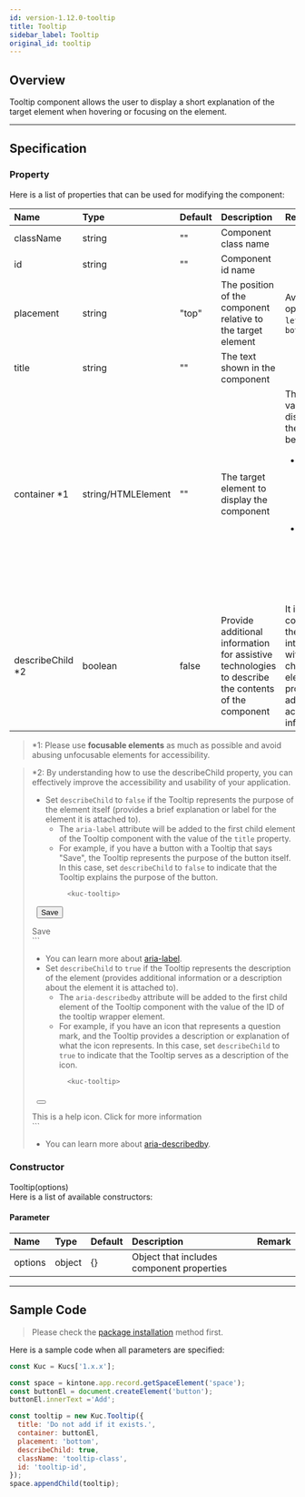 ```yaml
---
id: version-1.12.0-tooltip
title: Tooltip
sidebar_label: Tooltip
original_id: tooltip
---
```


## Overview

Tooltip component allows the user to display a short explanation of the target element when hovering or focusing on the element.

<div class="sample-container" id="tooltip">
  <div id="sample-container__components"></div>
</div>
<script src="/js/samples/desktop/tooltip.js"></script>

---

## Specification

### Property

Here is a list of properties that can be used for modifying the component:

| Name | Type | Default | Description | Remark |
| :--- | :--- | :--- | :--- | :--- |
| className | string | ""  | Component class name | |
| id | string | ""  | Component id name | |
| placement | string | "top"  | The position of the component relative to the target element | Available options: `top`, `left`, `right`, `bottom` |
| title | string | ""  | The text shown in the component | |
| container *1 | string/HTMLElement | "" | The target element to display the component | The `title` value will be displayed in the situation below<ul><li>When the container element is hovered</li><li>When the container element is focused</li></ul> |
| describeChild *2 | boolean | false  | Provide additional information for assistive technologies to describe the contents of the component | It is used to control how the tooltip interacts with the child element and provides additional accessibility information |

> *1: Please use **focusable elements** as much as possible and avoid abusing unfocusable elements for accessibility.

> *2: By understanding how to use the describeChild property, you can effectively improve the accessibility and usability of your application.
> - Set `describeChild` to `false` if the Tooltip represents the purpose of the element itself (provides a brief explanation or label for the element it is attached to).
>   - The `aria-label` attribute will be added to the first child element of the Tooltip component with the value of the `title` property.
>   - For example, if you have a button with a Tooltip that says "Save", the Tooltip represents the purpose of the button itself. In this case, set `describeChild` to `false` to indicate that the Tooltip explains the purpose of the button.
>     ```javascript
>       <kuc-tooltip>
>         <button aria-label='Save'>Save</button>
>         <div id='tooltip-ID'>Save</div>
>       </kuc-tooltip>
>     ```
>    - You can learn more about [aria-label](https://developer.mozilla.org/en-US/docs/Web/Accessibility/ARIA/Attributes/aria-label).
> - Set `describeChild` to `true` if the Tooltip represents the description of the element (provides additional information or a description about the element it is attached to).
>   - The `aria-describedby` attribute will be added to the first child element of the Tooltip component with the value of the ID of the tooltip wrapper element.
>   - For example, if you have an icon that represents a question mark, and the Tooltip provides a description or explanation of what the icon represents. In this case, set `describeChild` to `true` to indicate that the Tooltip serves as a description of the icon.
>     ```javascript
>       <kuc-tooltip>
>         <button aria-describedby='tooltip-ID'>
>           <span class='icon-question-mark'></span>
>         </button>
>         <div id='tooltip-ID'>This is a help icon. Click for more information</div>
>       </kuc-tooltip>
>     ```
>   - You can learn more about [aria-describedby](https://developer.mozilla.org/en-US/docs/Web/Accessibility/ARIA/Attributes/aria-describedby).

### Constructor

Tooltip(options)<br>
Here is a list of available constructors:

#### Parameter
| Name | Type | Default | Description | Remark |
| :--- | :--- | :--- | :--- | :--- |
| options  | object | {} | Object that includes component properties |  |

---

## Sample Code

> Please check the [package installation](../../getting-started/quick-start.md#installation) method first.

Here is a sample code when all parameters are specified:

```javascript
const Kuc = Kucs['1.x.x'];

const space = kintone.app.record.getSpaceElement('space');
const buttonEl = document.createElement('button');
buttonEl.innerText ='Add';

const tooltip = new Kuc.Tooltip({
  title: 'Do not add if it exists.',
  container: buttonEl,
  placement: 'bottom',
  describeChild: true,
  className: 'tooltip-class',
  id: 'tooltip-id',
});
space.appendChild(tooltip);
```
